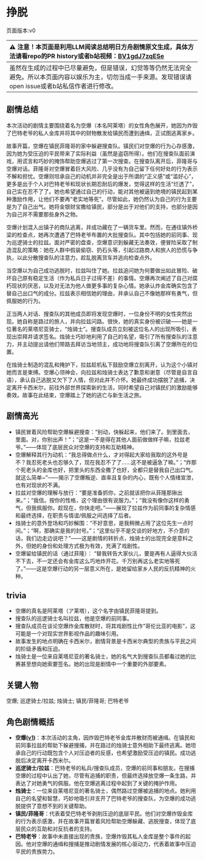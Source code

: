 # 挣脱
页面版本:v0
 

| :warning: 注意！本页面是利用LLM阅读总结明日方舟剧情原文生成，具体方法请看repo的PR history或者b站视频：[BV1gdJ7zqESe](https://www.bilibili.com/video/BV1gdJ7zqESe/)         |
|:----------------------------|
| 虽然在生成的过程中已尽量避免，但是错误，幻觉等等仍然无法完全避免。所以本页面内容以娱乐为主，切勿当成一手来源。发现错误请open issue或者b站私信作者进行修改。|



## 剧情总结
本次活动的剧情主要围绕着名为空爆（本名阿莱塔）的女性角色展开，她因为炸毁了巴特老爷的私人金库并将其中的财物散发给镇民而遭到通缉，正试图逃离家乡。

故事开篇，空爆在镇民菲隆哥的家中躲避搜查队。镇民们对空爆的行为心存感激，因为她为受压迫的平民带来了实际利益（虽然是盗窃所得）。他们在搜查队面前演戏，用谎言和巧妙的掩饰帮助空爆逃过了第一次搜查。在搜查队离开后，菲隆哥与空爆对话。菲隆哥对空爆冒着巨大风险、几乎没有为自己留下任何好处的行为表示不解和担忧。空爆则坦承自己的动机并非完全是出于所谓的“正义感”或“滥好心”，更多是出于个人对巴特老爷和现状长期忍耐后的爆发，觉得这样的生活“烂透了”，自己实在忍不了了。她也希望通过自己的行动，能对其他被逼到绝境的镇民起到某种激励作用，让他们不要再“老实地等死”。尽管如此，她仍然认为自己的行为主要是为了自己出气。她将金银财宝撒给镇民，部分是出于对他们的支持，也部分是因为自己并不需要那些身外之物。

空爆计划混入出镇子的商队逃离，并成功藏在了一辆货车里。然而，在通往镇外桥梁的检查点，她再次遭遇了巴特老爷布置的大批搜查队。其中包括她的前同事、现为巡逻骑士的拉兹。面对严密的盘查，空爆意识到躲藏无法奏效，便冒险采取了制造混乱的策略：她在人群中假装偷窃、扔石头等，引起过路商人和旅人的恐慌与争执，以此分散搜查队的注意力，趁乱脱离货车并逃向检查点外。

当空爆以为自己成功逃脱时，拉兹叫住了她。拉兹追问她为何要做出如此冒险、破坏自己原有稳定生活（作为私兵日子过得不差）的事情。空爆再次阐述了自己对腐朽现状的厌恶，以及对无法为他人做更多事的复杂心情。她承认炸金库确实包含了替自己出口气的成分。拉兹表示相信她的理由，并承认自己不像她那样有勇气，但佩服她的行为。

正当两人对话、搜查队的其他成员即将发现空爆时，一位身份不明的女性突然出现。她自称是路过的旅人，并向拉兹问路。很快，她的真实身份被识破——她是一位著名的莱塔尼亚骑士，“烛骑士”。搜查队成员立刻被这位名人的出现所吸引，表现出崇拜并请求签名。烛骑士巧妙地利用了自己的名望，吸引了所有搜查队的注意力，并主动提出请他们带路去拜访当地领主，成功地将搜查队引离了空爆所在的位置。

在烛骑士制造的混乱和掩护下，拉兹趁机私下鼓励空爆立刻离开，认为这个小镇对她而言是束缚。空爆心领神会，向拉兹和烛骑士表达了歉意和谢意（尽管是自言自语），承认自己逃脱又欠下了人情，但对此并不介怀。她最终成功摆脱了追捕，决定离开卡西米尔，前往外部世界探索新的生活，同时希望自己对镇民们的激励能够奏效。故事在此结束，空爆踏上了她的逃亡与新生活之旅。
## 剧情高光
*   镇民冒着风险帮助空爆躲避搜查：“别动，快躲起来，他们来了。到里面去，里面。对，你别出声！”；“这是一不是得在其他人面前做做样子嘛，拉兹老爷。”——体现了底层民众对空爆的支持和互助精神。
*   空爆解释其行为动机：“我总得做点什么，才对得起大家给我取的这外号是不？我忍死老头也忍够久了，现在我忍不了了......这不是被逼急了嘛。”；“炸那个死老头的金库也好，把里头的东西全撒了也好，全都只是替我自己出口气。就这么简单~”——揭示了空爆叛逆、直率且复杂的内心，既有个人情绪宣泄，也有对现状的不满。
*   拉兹对空爆的理解与放行：“要是准备抓你，之前就该把你从菲隆那揪出来。”；“我信。按你的性格，这个理由很有说服力。”；“我没有像你这样的勇气，但我佩服你。趁现在，你快走吧。”——展现了拉兹作为前同事的复杂情感和最终选择，在职责与情谊/佩服之间选择了后者。
*   烛骑士的意外登场和巧妙解围：“不好意思，是我稍微占用了这位先生一点时间。”；“啊，那确实是我的封号。”；“这里似乎不是交谈的好地方，不介意的话，我们边走边说吧？”——这是剧情的转折点，烛骑士的出现完全是意料之外，但她的身份和处理方式极为有效，充满了戏剧性。
*   空爆留给镇民的话（通过菲隆）： “替我转告大家伙儿，要是再有人逼得大伙活不下去，不一定还会有金库这么巧地炸开花。千万别再这么老实地等死了。”——这是空爆行动的另一层意义所在，是她留给家乡人民的反抗精神的火种。
## trivia
*   空爆的真名是阿莱塔（ア莱塔），这个名字由镇民菲隆哥提到。
*   搜查队的巡逻骑士名叫拉兹，他是空爆的前同事。
*   搜查队成员在谈论空爆炸金库散财时，将其戏剧性比作“哥伦比亚的电影”，这可能是一个对现实世界影视作品的趣味引用。
*   故事发生的地点明确在卡西米尔，剧情背景是卡西米尔典型的贵族与平民之间的阶级矛盾和压迫。
*   烛骑士是一位来自莱塔尼亚的著名骑士，她的名气大到搜查队员都看过她的比赛甚至想向她索要签名。她的出现是剧情中一个重要的外部要素。
## 关键人物
空爆; 巡逻骑士/拉兹; 烛骑士; 镇民/菲隆哥; 巴特老爷
## 角色剧情概括
-   **空爆([v1](../chars/char_282_catap.md))**：本次活动的主角，因炸毁巴特老爷金库并散财而被通缉。在镇民和前同事拉兹的帮助下躲避搜捕，并在路过的烛骑士意外相助下最终逃离。她坦承自己的行动既包含个人对压迫者的反感，也希望激励受压迫的镇民。成功逃脱后决定离开卡西米尔。
-   **巡逻骑士/拉兹**：巴特老爷的私兵/搜查队成员，空爆的前同事和朋友。在搜捕空爆的过程中认出了她，尽管有追捕的职责，但最终选择放空爆一条生路，并表达了对她勇气的佩服。他在空爆逃离过程中起到了关键的掩护作用。
-   **烛骑士**：一位来自莱塔尼亚的著名骑士，偶然路过空爆被追捕的地点。她利用自己的名望和智慧，巧妙地吸引并支开了巴特老爷的搜查队，为空爆的成功逃脱提供了意想不到的关键帮助。
-   **镇民/菲隆哥**：代表着受巴特老爷剥削压迫的底层平民。他们对空爆炸毁金库的行为表示感激，并在故事开篇冒着风险帮助空爆躲藏、逃脱搜查，体现了底层民众的互助和对反抗者的支持。
-   **巴特老爷**：故事中未直接出现的贵族，空爆炸毁其私人金库是整个事件的起因。他对空爆的通缉和搜捕是推动剧情发展的核心驱动力，代表着故事中压迫平民的贵族势力。